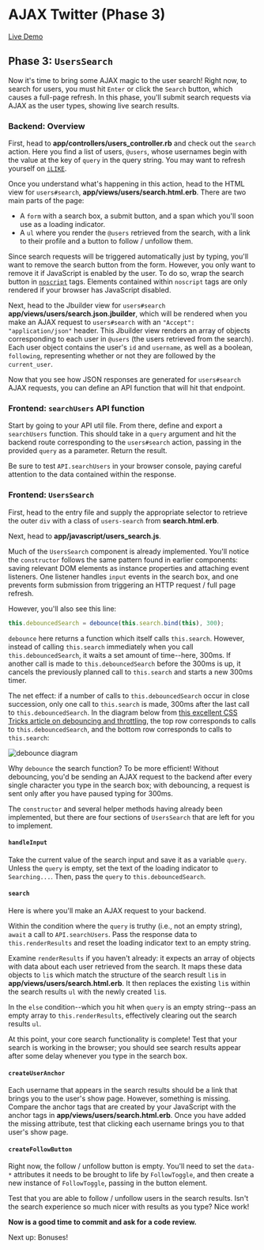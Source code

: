 # AJAX Twitter (Phase 3)

[Live Demo]

[Live Demo]: https://aa-twitter-ajax.herokuapp.com/

## Phase 3: `UsersSearch`

Now it's time to bring some AJAX magic to the user search! Right now, to search
for users, you must hit `Enter` or click the `Search` button, which causes a
full-page refresh. In this phase, you'll submit search requests via AJAX as the
user types, showing live search results.

### Backend: Overview

First, head to **app/controllers/users_controller.rb** and check out the
`search` action. Here you find a list of users, `@users`, whose usernames begin
with the value at the key of `query` in the query string. You may want to
refresh yourself on [`iLIKE`].

Once you understand what's happening in this action, head to the HTML view for
`users#search`, **app/views/users/search.html.erb**. There are two main parts of
the page:

- A `form` with a search box, a submit button, and a span which you'll soon use
  as a loading indicator.
- A `ul` where you render the `@users` retrieved from the search, with a link to
  their profile and a button to follow / unfollow them.

Since search requests will be triggered automatically just by typing, you'll
want to remove the search button from the form. However, you only want to remove
it if JavaScript is enabled by the user. To do so, wrap the search button in
[`noscript`] tags. Elements contained within `noscript` tags are only rendered
if your browser has JavaScript disabled.

Next, head to the Jbuilder view for `users#search`
**app/views/users/search.json.jbuilder**, which will be rendered when you make
an AJAX request to `users#search` with an `"Accept": "application/json"` header.
This Jbuilder view renders an array of objects corresponding to each user in
`@users` (the users retrieved from the search). Each user object contains the
user's `id` and `username`, as well as a boolean, `following`, representing
whether or not they are followed by the `current_user`.

Now that you see how JSON responses are generated for `users#search` AJAX
requests, you can define an API function that will hit that endpoint.

### Frontend: `searchUsers` API function

Start by going to your API util file. From there, define and export a
`searchUsers` function. This should take in a `query` argument and hit the
backend route corresponding to the `users#search` action, passing in the
provided `query` as a parameter. Return the result.

Be sure to test `API.searchUsers` in your browser console, paying careful
attention to the data contained within the response.

### Frontend: `UsersSearch`

First, head to the entry file and supply the appropriate selector to retrieve
the outer `div` with a class of `users-search` from **search.html.erb**.

Next, head to **app/javascript/users_search.js**.

Much of the `UsersSearch` component is already implemented. You'll notice the
`constructor` follows the same pattern found in earlier components: saving
relevant DOM elements as instance properties and attaching event listeners. One
listener handles `input` events in the search box, and one prevents form
submission from triggering an HTTP request / full page refresh.

However, you'll also see this line:

```js
this.debouncedSearch = debounce(this.search.bind(this), 300);
```

`debounce` here returns a function which itself calls `this.search`. However,
instead of calling `this.search` immediately when you call
`this.debouncedSearch`, it waits a set amount of time--here, 300ms. If another
call is made to `this.debouncedSearch` before the 300ms is up, it cancels the
previously planned call to `this.search` and starts a new 300ms timer.

The net effect: if a number of calls to `this.debouncedSearch` occur in close
succession, only one call to `this.search` is made, 300ms after the last call to
`this.debouncedSearch`. In the diagram below from [this excellent CSS Tricks
article on debouncing and throttling][debouncing], the top row corresponds to
calls to `this.debouncedSearch`, and the bottom row corresponds to calls to
`this.search`:

![debounce diagram][debounce-diagram]

Why `debounce` the search function? To be more efficient! Without debouncing,
you'd be sending an AJAX request to the backend after every single character you
type in the search box; with debouncing, a request is sent only after you have
paused typing for 300ms.

The `constructor` and several helper methods having already been implemented,
but there are four sections of `UsersSearch` that are left for you to implement.

#### `handleInput`

Take the current value of the search input and save it as a variable `query`.
Unless the `query` is empty, set the text of the loading indicator to
`Searching...`. Then, pass the `query` to `this.debouncedSearch`.

#### `search`

Here is where you'll make an AJAX request to your backend.

Within the condition where the `query` is truthy (i.e., not an empty string),
`await` a call to `API.searchUsers`. Pass the response data to
`this.renderResults` and reset the loading indicator text to an empty string.

Examine `renderResults` if you haven't already: it expects an array of objects
with data about each user retrieved from the search. It maps these data objects
to `li`s which match the structure of the search result `li`s in
**app/views/users/search.html.erb**. It then replaces the existing `li`s within
the search results `ul` with the newly created `li`s.

In the `else` condition--which you hit when `query` is an empty string--pass an
empty array to `this.renderResults`, effectively clearing out the search results
`ul`.

At this point, your core search functionality is complete! Test that your search
is working in the browser; you should see search results appear after some delay
whenever you type in the search box.

#### `createUserAnchor`

Each username that appears in the search results should be a link that brings
you to the user's show page. However, something is missing. Compare the anchor
tags that are created by your JavaScript with the anchor tags in
**app/views/users/search.html.erb**. Once you have added the missing attribute,
test that clicking each username brings you to that user's show page.

#### `createFollowButton`

Right now, the follow / unfollow button is empty. You'll need to set the
`data-*` attributes it needs to be brought to life by `FollowToggle`, and then
create a new instance of `FollowToggle`, passing in the button element.

Test that you are able to follow / unfollow users in the search results. Isn't
the search experience so much nicer with results as you type? Nice work!

**Now is a good time to commit and ask for a code review.**

Next up: Bonuses!

[`iLIKE`]: https://www.postgresql.org/docs/8.3/functions-matching.html
[`noscript`]: https://developer.mozilla.org/en-US/docs/Web/HTML/Element/noscript
[debouncing]: https://css-tricks.com/debouncing-throttling-explained-examples/
[debounce-diagram]: https://i0.wp.com/css-tricks.com/wp-content/uploads/2016/04/debounce.png